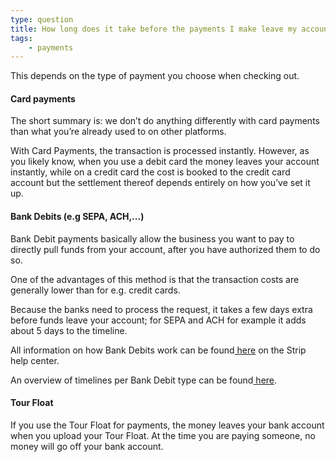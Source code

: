 ```yaml
---
type: question
title: How long does it take before the payments I make leave my account? 
tags:
    - payments
---
```


This depends on the type of payment you choose when checking out.

#### Card payments

The short summary is: we don’t do anything differently with card payments than what you’re already used to on other platforms.

With Card Payments, the transaction is processed instantly. However, as you likely know, when you use a debit card the money leaves your account instantly, while on a credit card the cost is booked to the credit card account but the settlement thereof depends entirely on how you’ve set it up.

  


#### Bank Debits (e.g SEPA, ACH,...)

Bank Debit payments basically allow the business you want to pay to directly pull funds from your account, after you have authorized them to do so.

One of the advantages of this method is that the transaction costs are generally lower than for e.g. credit cards.

Because the banks need to process the request, it takes a few days extra before funds leave your account; for SEPA and ACH for example it adds about 5 days to the timeline.

All information on how Bank Debits work can be found[ here](https://stripe.com/en-es/guides/introduction-to-bank-debits) on the Strip help center. 

An overview of timelines per Bank Debit type can be found[ here](https://stripe.com/en-es/guides/introduction-to-bank-debits#comparison-of-global-bank-debit-methods).




#### Tour Float

If you use the Tour Float for payments, the money leaves your bank account when you upload your Tour Float. At the time you are paying someone, no money will go off your bank account.
